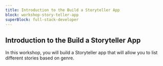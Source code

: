 ```yaml
---
title: Introduction to the Build a Storyteller App
block: workshop-story-teller-app
superBlock: full-stack-developer
---
```


## Introduction to the Build a Storyteller App

In this workshop, you will build a Storyteller app that will allow you to list different stories based on genre.
